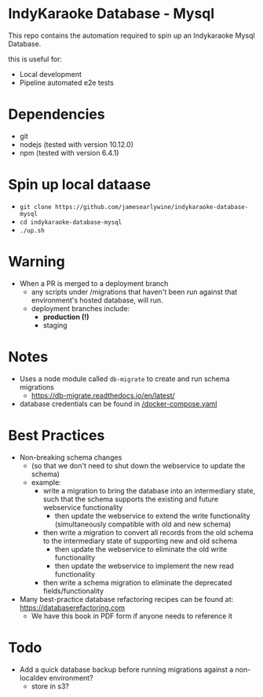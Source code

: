 # IndyKaraoke Database - Mysql

This repo contains the automation required to spin up an Indykaraoke Mysql Database.

this is useful for:
  - Local development
  - Pipeline automated e2e tests

# Dependencies
- git
- nodejs (tested with version 10.12.0)
- npm (tested with version 6.4.1)

# Spin up local dataase
- `git clone https://github.com/jamesearlywine/indykaraoke-database-mysql`
- `cd indykaraoke-database-mysql`
- `./up.sh`

# Warning
- When a PR is merged to a deployment branch
  - any scripts under /migrations that haven't been run against that environment's hosted database, will run.
  - deployment branches include:
    - **production (!)**
    - staging

# Notes
- Uses a node module called `db-migrate` to create and run schema migrations
  - https://db-migrate.readthedocs.io/en/latest/
- database credentials can be found in [/docker-compose.yaml](docker-compose.yaml)


# Best Practices
- Non-breaking schema changes
  - (so that we don't need to shut down the webservice to update the schema)
  - example:
    - write a migration to bring the database into an intermediary state, such that the schema supports the existing and future webservice functionality
      - then update the webservice to extend the write functionality (simultaneously compatible with old and new schema)
    - then write a migration to convert all records from the old schema to the intermediary state of supporting new and old schema
      - then update the webservice to eliminate the old write functionality
      - then update the webservice to implement the new read functionality
    - then write a schema migration to eliminate the deprecated fields/functionality
- Many best-practice database refactoring recipes can be found at: https://databaserefactoring.com
  - We have this book in PDF form if anyone needs to reference it


# Todo
- Add a quick database backup before running migrations against a non-localdev environment?
  - store in s3?